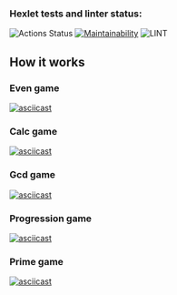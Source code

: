 ### Hexlet tests and linter status:
![Actions Status](https://github.com/ruslanmsk/frontend-project-lvl1/workflows/hexlet-check/badge.svg)
[![Maintainability](https://api.codeclimate.com/v1/badges/f3f99e38f39eb84255c3/maintainability)](https://codeclimate.com/github/ruslanmsk/frontend-project-lvl1/maintainability)
![LINT](https://github.com/ruslanmsk/frontend-project-lvl1/workflows/LINT/badge.svg) 


## How it works

### Even game
[![asciicast](https://asciinema.org/a/NVuId7negezWVapCPOxlD3RqP.svg)](https://asciinema.org/a/NVuId7negezWVapCPOxlD3RqP)

### Calc game
[![asciicast](https://asciinema.org/a/JXl9vo3o3ZE96i3JuJRBfXoeg.svg)](https://asciinema.org/a/JXl9vo3o3ZE96i3JuJRBfXoeg)

### Gcd game
[![asciicast](https://asciinema.org/a/TLax1jf0u6CGaBfIGVpyzoQUw.svg)](https://asciinema.org/a/TLax1jf0u6CGaBfIGVpyzoQUw)

### Progression game
[![asciicast](https://asciinema.org/a/yPpU5sn52JIyHGKY2s49dR5No.svg)](https://asciinema.org/a/yPpU5sn52JIyHGKY2s49dR5No)

### Prime game
[![asciicast](https://asciinema.org/a/mgxW8iEKMBz3oMPT4HuGypK2r.svg)](https://asciinema.org/a/mgxW8iEKMBz3oMPT4HuGypK2r)
